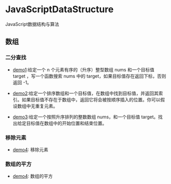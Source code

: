 # JavaScriptDataStructure
JavaScript数据结构与算法
## 数组
### 二分查找
- [demo1](./chapter01/demo1.js):给定一个 n 个元素有序的（升序）整型数组 nums 和一个目标值 target  ，写一个函数搜索 nums 中的 target，如果目标值存在返回下标，否则返回 -1。

- [demo2](./chapter01/demo2.js):给定一个排序数组和一个目标值，在数组中找到目标值，并返回其索引。如果目标值不存在于数组中，返回它将会被按顺序插入的位置。你可以假设数组中无重复元素。

- [demo3](./chapter01/demo3.js):给定一个按照升序排列的整数数组 nums，和一个目标值 target。找出给定目标值在数组中的开始位置和结束位置。

### 移除元素
- [demo4](./chapter01/demo4.js): 移除元素

### 数组的平方
- [demo4](./chapter01/demo5.js): 数组的平方
